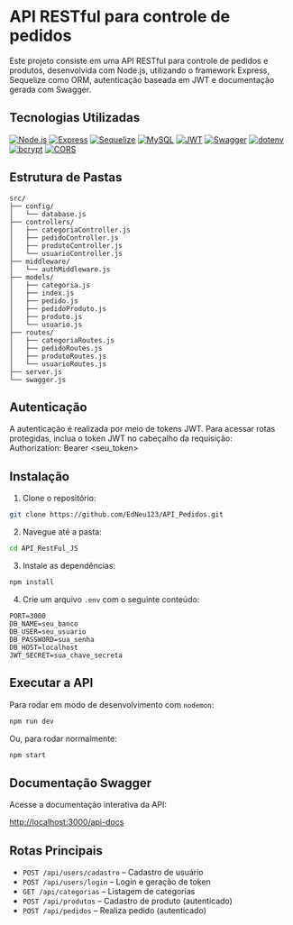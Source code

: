 # API RESTful para controle de pedidos
Este projeto consiste em uma API RESTful para controle de pedidos e produtos, desenvolvida com Node.js, utilizando o framework Express, Sequelize como ORM, autenticação baseada em JWT e documentação gerada com Swagger.

## Tecnologias Utilizadas

[![Node.js](https://img.shields.io/badge/Node.js-339933?style=flat&logo=nodedotjs&logoColor=white)](https://nodejs.org/)
[![Express](https://img.shields.io/badge/Express-000000?style=flat&logo=express&logoColor=white)](https://expressjs.com/)
[![Sequelize](https://img.shields.io/badge/Sequelize-52B0E7?style=flat&logo=sequelize&logoColor=white)](https://sequelize.org/)
[![MySQL](https://img.shields.io/badge/MySQL-00758F?style=flat&logo=mysql&logoColor=white)](https://www.mysql.com/)
[![JWT](https://img.shields.io/badge/JWT-000000?style=flat&logo=jsonwebtokens&logoColor=white)](https://jwt.io/)
[![Swagger](https://img.shields.io/badge/Swagger-85EA2D?style=flat&logo=swagger&logoColor=black)](https://swagger.io/)
[![dotenv](https://img.shields.io/badge/dotenv-000000?style=flat&logo=dotenv&logoColor=white)](https://github.com/motdotla/dotenv)
[![bcrypt](https://img.shields.io/badge/bcrypt-262A2D?style=flat&logo=bcrypt&logoColor=white)](https://github.com/kelektiv/node.bcrypt.js)
[![CORS](https://img.shields.io/badge/CORS-61DAFB?style=flat&logo=fastify&logoColor=black)](https://github.com/expressjs/cors)



## Estrutura de Pastas

```
src/
├── config/
│   └── database.js
├── controllers/
│   ├── categoriaController.js
│   ├── pedidoController.js
│   ├── produtoController.js
│   └── usuarioController.js
├── middleware/
│   └── authMiddleware.js
├── models/
│   ├── categoria.js
│   ├── index.js
│   ├── pedido.js
│   ├── pedidoProduto.js
│   ├── produto.js
│   └── usuario.js
├── routes/
│   ├── categoriaRoutes.js
│   ├── pedidoRoutes.js
│   ├── produtoRoutes.js
│   └── usuarioRoutes.js
├── server.js
└── swagger.js
```

## Autenticação

A autenticação é realizada por meio de tokens JWT. Para acessar rotas protegidas, inclua o token JWT no cabeçalho da requisição:</br>
Authorization: Bearer <seu_token>

## Instalação

1. Clone o repositório:

```bash
git clone https://github.com/EdNeu123/API_Pedidos.git
```

2. Navegue até a pasta:

```bash
cd API_RestFul_JS
```

3. Instale as dependências:

```bash
npm install
```

4. Crie um arquivo `.env` com o seguinte conteúdo:

```
PORT=3000
DB_NAME=seu_banco
DB_USER=seu_usuario
DB_PASSWORD=sua_senha
DB_HOST=localhost
JWT_SECRET=sua_chave_secreta
```

## Executar a API

Para rodar em modo de desenvolvimento com `nodemon`:

```bash
npm run dev
```

Ou, para rodar normalmente:

```bash
npm start
```

## Documentação Swagger

Acesse a documentação interativa da API:

[http://localhost:3000/api-docs](http://localhost:3000/api-docs)

## Rotas Principais

- `POST /api/users/cadastro` – Cadastro de usuário  
- `POST /api/users/login` – Login e geração de token  
- `GET /api/categorias` – Listagem de categorias  
- `POST /api/produtos` – Cadastro de produto (autenticado)  
- `POST /api/pedidos` – Realiza pedido (autenticado)  